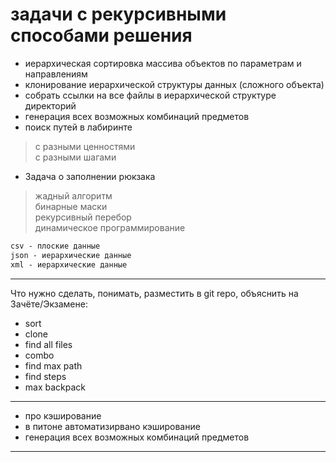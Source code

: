 # задачи с рекурсивными способами решения  

- иерархическая сортировка массива объектов по параметрам и направлениям  
- клонирование иерархической структуры данных (сложного объекта)  
- собрать ссылки на все файлы в иерархической структуре директорий  
- генерация всех возможных комбинаций предметов  
- поиск путей в лабиринте  

> с разными ценностями  
> с разными шагами  

- Задача о заполнении рюкзака  

> жадный алгоритм  
> бинарные маски  
> рекурсивный перебор  
> динамическое программирование  

```txt
csv - плоские данные  
json - иерархические данные  
xml - иерархические данные  
```

---  

Что нужно сделать, понимать, разместить в git repo, объяснить на Зачёте/Экзамене:  

- sort  
- clone  
- find all files  
- combo  
- find max path  
- find steps  
- max backpack  

---  

- про кэширование  
- в питоне автоматизирвано кэширование  
- генерация всех возможных комбинаций предметов  

---  
